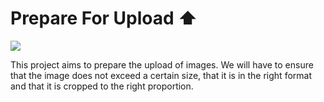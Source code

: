 # Prepare For Upload ⬆
<p>
    <img src="https://img.shields.io/badge/Swift-5.8-blue.svg" />
</p>

This project aims to prepare the upload of images. We will have to ensure that the image does not exceed a certain size, that it is in the right format and that it is cropped to the right proportion.
